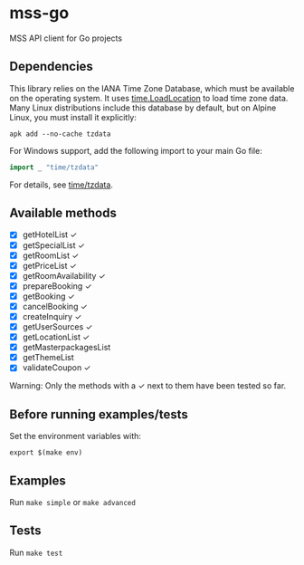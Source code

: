 # mss-go

MSS API client for Go projects

## Dependencies

This library relies on the IANA Time Zone Database, which must be available on the operating system. It uses [time.LoadLocation](https://pkg.go.dev/time#LoadLocation) to load time zone data. Many Linux distributions include this database by default, but on Alpine Linux, you must install it explicitly:

```Shell
apk add --no-cache tzdata
```

For Windows support, add the following import to your main Go file:

```Go
import _ "time/tzdata"
```

For details, see [time/tzdata](https://pkg.go.dev/time/tzdata).

## Available methods

- [x] getHotelList ✓
- [x] getSpecialList ✓
- [x] getRoomList ✓
- [x] getPriceList ✓
- [x] getRoomAvailability ✓
- [x] prepareBooking ✓
- [x] getBooking ✓
- [x] cancelBooking ✓
- [x] createInquiry ✓
- [x] getUserSources ✓
- [x] getLocationList ✓
- [x] getMasterpackagesList
- [x] getThemeList
- [x] validateCoupon ✓

Warning: Only the methods with a ✓ next to them have been tested so far.

## Before running examples/tests

Set the environment variables with:

```Shell
export $(make env)
```

## Examples

Run `make simple` or `make advanced`

## Tests

Run `make test`
